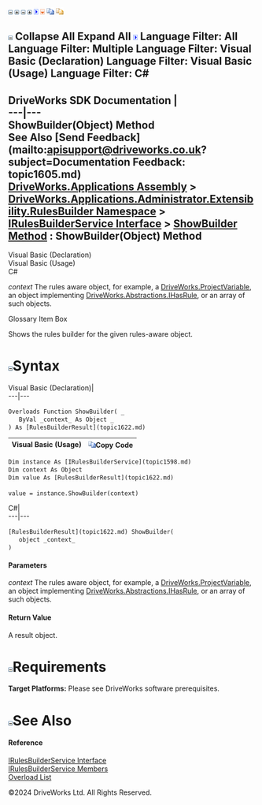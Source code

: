 ![](dotnetimages/collapse.gif) ![](dotnetimages/expand.gif) ![](dotnetimages/collapse.gif) ![](dotnetimages/expand.gif) ![](dotnetimages/drpdown.gif) ![](dotnetimages/drpdown_orange.gif) ![](dotnetimages/copycode.gif) ![](dotnetimages/copycodeHighlight.gif)

![](dotnetimages/collapse.gif) Collapse All Expand All ![](dotnetimages/drpdown.gif) Language Filter: All  Language Filter: Multiple  Language Filter: Visual Basic (Declaration) Language Filter: Visual Basic (Usage) Language Filter: C#  
---  
DriveWorks SDK Documentation  |   
---|---  
ShowBuilder(Object) Method   
See Also [Send Feedback](mailto:apisupport@driveworks.co.uk?subject=Documentation Feedback: topic1605.md)  
[DriveWorks.Applications Assembly](topic13.md) > [DriveWorks.Applications.Administrator.Extensibility.RulesBuilder Namespace](topic1581.md) > [IRulesBuilderService Interface](topic1598.md) > [ShowBuilder Method](topic1604.md) : ShowBuilder(Object) Method  
---  
  
Visual Basic (Declaration)    
Visual Basic (Usage)    
C# 

_context_
    The rules aware object, for example, a [DriveWorks.ProjectVariable](topic4927.md), an object implementing [DriveWorks.Abstractions.IHasRule](topic5947.md), or an array of such objects.

Glossary Item Box

Shows the rules builder for the given rules-aware object. 

# ![](dotnetimages/collapse.gif)Syntax

Visual Basic (Declaration)|   
---|---  
      
    
    Overloads Function ShowBuilder( _
       ByVal _context_ As Object _
    ) As [RulesBuilderResult](topic1622.md)  
  
Visual Basic (Usage)| ![](dotnetimages/copycode.gif)Copy Code  
---|---  
      
    
    Dim instance As [IRulesBuilderService](topic1598.md)
    Dim context As Object
    Dim value As [RulesBuilderResult](topic1622.md)
     
    value = instance.ShowBuilder(context)  
  
C#|   
---|---  
      
    
    [RulesBuilderResult](topic1622.md) ShowBuilder( 
       object _context_
    )  
  
#### Parameters

 _context_
    The rules aware object, for example, a [DriveWorks.ProjectVariable](topic4927.md), an object implementing [DriveWorks.Abstractions.IHasRule](topic5947.md), or an array of such objects.

#### Return Value

A result object.

# ![](dotnetimages/collapse.gif)Requirements

**Target Platforms:** Please see DriveWorks software prerequisites.

# ![](dotnetimages/collapse.gif)See Also

#### Reference

[IRulesBuilderService Interface](topic1598.md)   
[IRulesBuilderService Members](topic1599.md)   
[Overload List](topic1604.md)

©2024 DriveWorks Ltd. All Rights Reserved.
